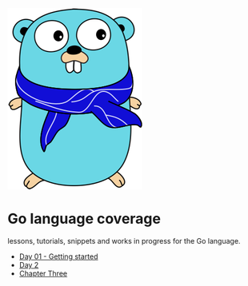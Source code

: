 ![](https://github.com/irisida/golang/blob/master/assets/freegopher.png)

# Go language coverage

lessons, tutorials, snippets and works in progress for the Go language.

- [Day 01 - Getting started](https://github.com/irisida/golang/tree/master/language_lessons/day01_gettingStarted)
- [Day 2](https://github.com/irisida/golang/tree/master/language_lessons/chapter02_typesAndDatatypes)
- [Chapter Three]()
